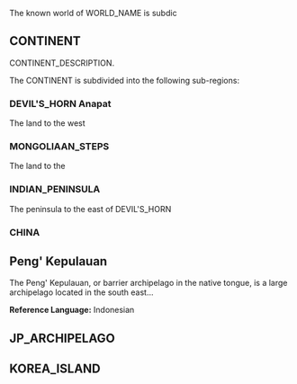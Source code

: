 The known world of WORLD_NAME is subdic

## CONTINENT
CONTINENT_DESCRIPTION.

The CONTINENT is subdivided into the following sub-regions:

### DEVIL'S_HORN Anapat  
The land to the west

### MONGOLIAAN_STEPS
The land to the 

### INDIAN_PENINSULA
The peninsula to the east of DEVIL'S_HORN 
### CHINA
 
##  Peng' Kepulauan
The Peng' Kepulauan, or barrier archipelago in the native tongue, is a large archipelago located in the south east...

**Reference Language:** Indonesian

## JP_ARCHIPELAGO
## KOREA_ISLAND


